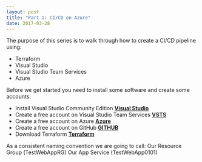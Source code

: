 ```yaml
---
layout: post
title: "Part 1: CI/CD on Azure"
date: 2017-03-28
---
```


The purpose of this series is to walk through how to create a CI/CD pipeline using:
- Terraform
- Visual Studio
- Visual Studio Team Services
- Azure

Before we get started you need to install some software and create some accounts:
- Install Visual Studio Community Edition
 __[Visual Studio](https://visualstudio.microsoft.com/vs/community/)__
- Create a free account on Visual Studio Team Services
 __[VSTS](https://visualstudio.microsoft.com/team-services/)__
- Create a free account on Azure 
 __[Azure](https://azure.microsoft.com/en-us/)__
- Create a free account on GitHub
 __[GITHUB](https://github.com/)__
- Download Terraform
 __[Terraform](https://www.terraform.io/downloads.html)__

As a consistent naming convention we are going to call:
Our Resource Group (TestWebAppRG)
Our App Service (TestWebApp0101)


